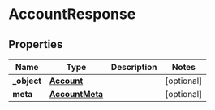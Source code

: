
# AccountResponse

## Properties
Name | Type | Description | Notes
------------ | ------------- | ------------- | -------------
**_object** | [**Account**](Account.md) |  |  [optional]
**meta** | [**AccountMeta**](AccountMeta.md) |  |  [optional]



